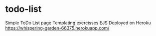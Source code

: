 # todo-list
Simple ToDo List page Templating exercisses EJS
Deployed on Heroku https://whispering-garden-66375.herokuapp.com/
